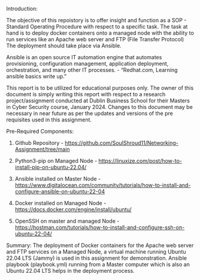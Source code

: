 Introduction: 

The objective of this repoistory is to offer insight and function as a SOP - Standard Operating Procedure with respect to a specific task. The task at hand is to deploy docker containers onto a managed node with the ability to run services like an Apache web server and FTP (File Transfer Protocol) The deployment should take place via Ansible.
  
Ansible is an open source IT automation engine that automates provisioning, configuration management, application deployment, orchestration, and many other IT processes. - “Redhat.com, Learning ansible basics write up.”

This report is to be utilized for educational purposes only. The owner of this document is simply writing this report with respect to a research project/assignment conducted at Dublin Business School for their Masters in Cyber Security course, January 2024. Changes to this document may be necessary in near future as per the updates and versions of the pre requisites used in this assignment.

Pre-Required Components:

1. Github Repository - https://github.com/SoulShroud11/Networking-Assignment/tree/main

2. Python3-pip on Managed Node - https://linuxize.com/post/how-to-install-pip-on-ubuntu-22.04/
   
3. Ansible installed on Master Node - https://www.digitalocean.com/community/tutorials/how-to-install-and-configure-ansible-on-ubuntu-22-04
   
4. Docker installed on Managed Node - https://docs.docker.com/engine/install/ubuntu/

5. OpenSSH on master and managed Node -
https://hostman.com/tutorials/how-to-install-and-configure-ssh-on-ubuntu-22-04/

Summary: The deployment of Docker containers for the Apache web server and FTP services on a Managed Node, a virtual machine running Ubuntu 22.04 LTS (Jammy) is used in this assignment for demonstration. Ansible playbook (playbook.yml) running from a Master computer which is also an Ubuntu 22.04 LTS helps in the deployment process.




